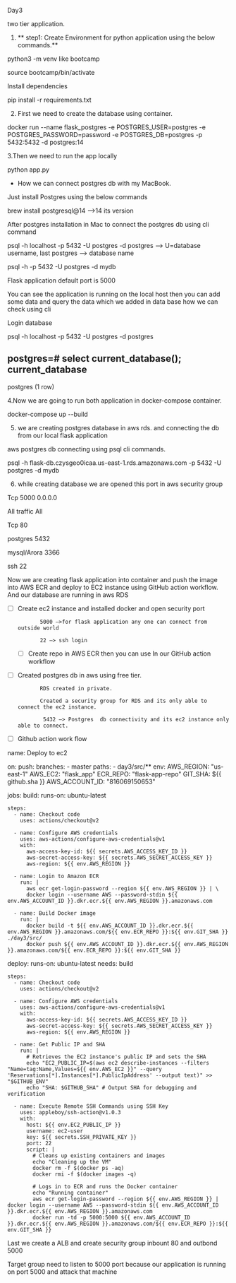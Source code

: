 
Day3

two tier application.

1. **    step1: Create Environment for python application using the below commands.**

python3 -m venv <name of the venv> like bootcamp

source bootcamp/bin/activate

Install dependencies

pip install -r requirements.txt

2. First we need to create the database using container.

docker run --name flask_postgres -e POSTGRES_USER=postgres -e POSTGRES_PASSWORD=password -e POSTGRES_DB=postgres -p 5432:5432 -d postgres:14

3.Then we need to run the app locally 

python app.py

* How we can connect postgres db with my MacBook.

Just install Postgres using the below commands 

brew install postgresql@14 —>14 its version

After postgres installation in Mac to connect the postgres db using cli command

psql -h localhost -p 5432 -U postgres -d postgres   —> U=database username, last postgres —> database name

psql -h  -p 5432 -U postgres -d mydb

Flask application default port is 5000

You can see the application is running on the local host then you can add some data and query the data which we added in data base how we can check using cli 

Login database 

psql -h localhost -p 5432 -U postgres -d postgres 

postgres=# select current_database();
 current_database 
------------------
 postgres
(1 row)



4.Now we are going to run both application in docker-compose container.

docker-compose up --build

5. we are creating postgres database in aws rds. and connecting the db from our local flask application

aws postgres db connecting using psql cli commands.

psql -h flask-db.czysgeo0icaa.us-east-1.rds.amazonaws.com -p 5432 -U postgres -d mydb

6. while creating database we are opened this port in aws security group 

Tcp 5000 0.0.0.0

All traffic All

Tcp 80

postgres 5432

mysql/Arora 3366

ssh 22 


Now we are creating flask application into container and push the image into AWS ECR and deploy to EC2 instance using GitHub	action	workflow. And our database are running in aws RDS 


- [ ] Create ec2 instance and installed docker and open security port

             5000 —>for flask application any one can connect from outside world

             22 —> ssh login
    - [ ]  Create repo in AWS ECR then you can use In our GitHub action workflow

- [ ] Created postgres db in aws using free tier.

             RDS created in private.

             Created a security group for RDS and its only able to connect the ec2 instance.

              5432 —> Postgres	db connectivity and its ec2 instance only able to connect.


- [ ]  Github action work flow

name: Deploy to ec2

on:
  push:
    branches:
      - master
    paths:
      - day3/src/**
env:
  AWS_REGION: "us-east-1"
  AWS_EC2: "flask_app"
  ECR_REPO: "flask-app-repo"
  GIT_SHA: ${{ github.sha }}
  AWS_ACCOUNT_ID: "816069150653"

jobs:
  build:
    runs-on: ubuntu-latest

    steps:
      - name: Checkout code
        uses: actions/checkout@v2

      - name: Configure AWS credentials
        uses: aws-actions/configure-aws-credentials@v1
        with:
          aws-access-key-id: ${{ secrets.AWS_ACCESS_KEY_ID }}
          aws-secret-access-key: ${{ secrets.AWS_SECRET_ACCESS_KEY }}
          aws-region: ${{ env.AWS_REGION }}

      - name: Login to Amazon ECR
        run: |
          aws ecr get-login-password --region ${{ env.AWS_REGION }} | \
          docker login --username AWS --password-stdin ${{ env.AWS_ACCOUNT_ID }}.dkr.ecr.${{ env.AWS_REGION }}.amazonaws.com

      - name: Build Docker image
        run: |
          docker build -t ${{ env.AWS_ACCOUNT_ID }}.dkr.ecr.${{ env.AWS_REGION }}.amazonaws.com/${{ env.ECR_REPO }}:${{ env.GIT_SHA }} ./day3/src/
          docker push ${{ env.AWS_ACCOUNT_ID }}.dkr.ecr.${{ env.AWS_REGION }}.amazonaws.com/${{ env.ECR_REPO }}:${{ env.GIT_SHA }}
          
  deploy:
    runs-on: ubuntu-latest
    needs: build

    steps:
      - name: Checkout code
        uses: actions/checkout@v2

      - name: Configure AWS credentials
        uses: aws-actions/configure-aws-credentials@v1
        with:
          aws-access-key-id: ${{ secrets.AWS_ACCESS_KEY_ID }}
          aws-secret-access-key: ${{ secrets.AWS_SECRET_ACCESS_KEY }}
          aws-region: ${{ env.AWS_REGION }}

      - name: Get Public IP and SHA
        run: |
          # Retrieves the EC2 instance's public IP and sets the SHA
          echo "EC2_PUBLIC_IP=$(aws ec2 describe-instances --filters "Name=tag:Name,Values=${{ env.AWS_EC2 }}" --query 'Reservations[*].Instances[*].PublicIpAddress' --output text)" >> "$GITHUB_ENV"  
          echo "SHA: $GITHUB_SHA" # Output SHA for debugging and verification

      - name: Execute Remote SSH Commands using SSH Key
        uses: appleboy/ssh-action@v1.0.3
        with:
          host: ${{ env.EC2_PUBLIC_IP }}
          username: ec2-user
          key: ${{ secrets.SSH_PRIVATE_KEY }}
          port: 22
          script: |
            # Cleans up existing containers and images
            echo "Cleaning up the VM"
            docker rm -f $(docker ps -aq)
            docker rmi -f $(docker images -q)
            
            # Logs in to ECR and runs the Docker container
            echo "Running container"
            aws ecr get-login-password --region ${{ env.AWS_REGION }} | docker login --username AWS --password-stdin ${{ env.AWS_ACCOUNT_ID }}.dkr.ecr.${{ env.AWS_REGION }}.amazonaws.com  
            docker run -td -p 5000:5000 ${{ env.AWS_ACCOUNT_ID }}.dkr.ecr.${{ env.AWS_REGION }}.amazonaws.com/${{ env.ECR_REPO }}:${{ env.GIT_SHA }}


Last we create a ALB and create security group inbount 80 and outbond 5000

Target group need to listen to 5000 port because our application is running on port 5000 and attack that machine 

	











     













     











     
























 












 










